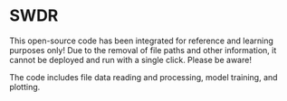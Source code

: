 # SWDR
This open-source code has been integrated for reference and learning purposes only! Due to the removal of file paths and other information, it cannot be deployed and run with a single click. Please be aware!

The code includes file data reading and processing, model training, and plotting.
